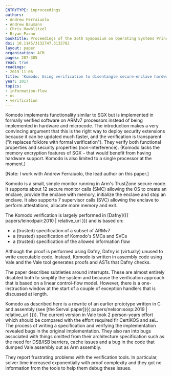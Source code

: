 ```yaml
---
ENTRYTYPE: inproceedings
authors:
- Andrew Ferraiuolo
- Andrew Baumann
- Chris Hawblitzel
- Bryan Parno
booktitle: Proceedings of the 26th Symposium on Operating Systems Principles
doi: 10.1145/3132747.3132782
layout: paper
organization: ACM
pages: 287-305
read: true
readings:
- 2019-11-06
title: 'Komodo: Using verification to disentangle secure-enclave hardware from software'
year: 2017
topics:
- information-flow
- os
- verification
---
```


Komodo implements functionality similar to SGX but is implemented in formally verified software on ARMv7 processors instead of being implemented in hardware and microcode.
The introduction makes a very convincing argument that this is the right way to deploy security extensions because
it can be updated much faster,
and the verification is transparent ("it replaces folklore with formal verification").
They verify both functional properties and security properties (non-interference).
(Komodo lacks the memory encryption features of SGX – that would benefit from having hardware support.
Komodo is also limited to a single processor at the moment.)

[Note: I work with Andrew Ferraiuolo, the lead author on this paper.]

Komodo is a small, simple monitor running in Arm's TrustZone secure mode.
It supports about 12 secure monitor calls (SMC) allowing the OS to create an enclave, provide the enclave with memory, initialize the enclave and stop an enclave.
It also supports 7 supervisor calls (SVC) allowing the enclave to perform attestations, allocate more memory and exit.

The Komodo verification is largely performed in [Dafny]({{ papers/leino:lpair:2010 | relative_url }}) and is based on:

- a (trusted) specification of a subset of ARMv7
- a (trusted) specification of Komodo's SMCs and SVCs
- a (trusted) specification of the allowed information flow

Although the proof is performed using Dafny, Dafny is (virtually) unused to write executable code.  Instead, Komodo is written in assembly code using Vale and the Vale tool generates proofs and ASTs that Dafny checks.

The paper describes subtleties around interrupts.
These are almost entirely disabled both to simplify the system and because the verification approach that is based on a linear control-flow model.
However, there is a one-instruction window at the start of a couple of exception handlers that is discussed at length.

Komodo as described here is a rewrite of an earlier prototype written in C and assembly (see [the Serval paper]({{ papers/nelson:sosp:2019 | relative_url }})).
The current version in Vale took 2 person-years effort which should be compared with the effort required fir CertiKOS and seL.
The process of writing a specification and verifying the implementation revealed bugs in the original implementation.
They also ran into bugs associated with things omitted from their architecture specification such as the need for DSB/ISB barriers, cache issues and a bug in the code that dumped Vale assembly out as Arm assembly.

They report frustrating problems with the verification tools.
In particular, solver time increased exponentially with proof complexity and
they got no information from the tools to help them debug these issues.
